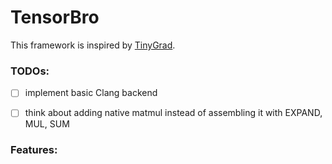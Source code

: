 # TensorBro

This framework is inspired by [TinyGrad](https://github.com/tinygrad/tinygrad).



### TODOs:
- [ ] implement basic Clang backend
- [ ] think about adding native matmul instead of assembling it with EXPAND, MUL, SUM


### Features:



